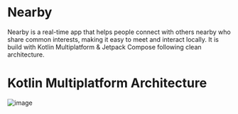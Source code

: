 
# Nearby
Nearby is a real-time app that helps people connect with others nearby who share common interests, making it easy to meet and interact locally.
It is build with Kotlin Multiplatform & Jetpack Compose following clean architecture.


# Kotlin Multiplatform Architecture
![image](https://github.com/user-attachments/assets/e012125b-0cf0-47ad-b516-c3b8b198f7b9)
